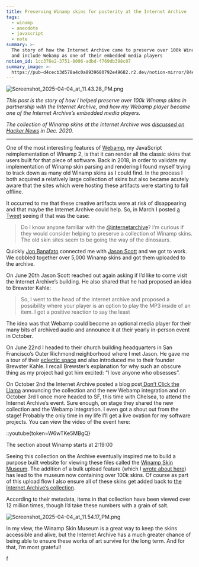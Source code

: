 ```yaml
---
title: Preserving Winamp skins for posterity at the Internet Archive
tags:
  - winamp
  - anecdote
  - javascript
  - note
summary: >-
  The story of how the Internet Archive came to preserve over 100k Winamp skins
  and include Webamp as one of their embedded media players
notion_id: 1cc376e2-3751-8096-adbd-f769db398c07
summary_image: >-
  https://pub-d4cecb3d578a4c0a8939680792e49682.r2.dev/notion-mirror/84ebb48c-616a-4f51-ae9a-991a4e0a7e9b/6b156e11-0968-46aa-9bf2-7bd877304db8/Screenshot_2025-04-04_at_11.43.28_PM.png
---
```

![Screenshot\_2025-04-04\_at\_11.43.28\_PM.png](https://pub-d4cecb3d578a4c0a8939680792e49682.r2.dev/notion-mirror/84ebb48c-616a-4f51-ae9a-991a4e0a7e9b/6b156e11-0968-46aa-9bf2-7bd877304db8/Screenshot_2025-04-04_at_11.43.28_PM.png)

_This post is the story of how I helped preserve over 100k Winamp skins in partnership with the Internet Archive, and how my Webamp player became one of the Internet Archive’s embedded media players._

_The collection of Winamp skins at the Internet Archive was_ [_discussed on Hacker News_](https://news.ycombinator.com/item?id=25281742) _in Dec. 2020._

---

One of the most interesting features of [Webamp](https://webamp.org/), my JavaScript reimplementation of Winamp 2, is that it can render all the classic skins that users built for that piece of software. Back in 2018, in order to validate my implementation of Winamp skin parsing and rendering I found myself trying to track down as many old Winamp skins as I could find. In the process I both acquired a relatively large collection of skins but also became acutely aware that the sites which were hosting these artifacts were starting to fall offline.

It occurred to me that these creative artifacts were at risk of disappearing and that maybe the Internet Archive could help. So, in March I posted [a Tweet](https://x.com/captbaritone/status/976608859555942400) seeing if that was the case:

> Do I know anyone familiar with the [@internetarchive](https://x.com/internetarchive)? I’m curious if they would consider helping to preserve a collection of Winamp skins. The old skin sites seem to be going the way of the dinosaurs.

Quickly [Jon Banafato](https://www.jonafato.com/) connected me with [Jason Scott](http://textfiles.com/jason/) and we got to work. We cobbled together over 5,000 Winamp skins and got them uploaded to the archive.

On June 20th Jason Scott reached out again asking if I’d like to come visit the Internet Archive’s building. He also shared that he had proposed an idea to Brewster Kahle:

> So, I went to the head of the Internet archive and proposed a possibility where your player is an option to play the MP3 inside of an item. I got a positive reaction to say the least

The idea was that Webamp could become an optional media player for their many bits of archived audio and announce it at their yearly in-person event in October.

On June 22nd I headed to their church building headquarters in San Francisco’s Outer Richmond neighborhood where I met Jason. He gave me a tour of their [eclectic space](https://jordaneldredge.com/notes/internet-archive-effigies/) and also introduced me to their founder Brewster Kahle. I recall Brewster’s explanation for why such an obscure thing as my project had got him excited: “I love anyone who obsesses”.

On October 2nd the Internet Archive posted a blog post[ Don’t Click the Llama](https://blog.archive.org/2018/10/02/dont-click-on-the-llama/) announcing the collection and the new Webamp integration and on October 3rd I once more headed to SF, this time with Chelsea, to attend the Internet Archive’s event. Sure enough, on stage they shared the new collection and the Webamp integration. I even got a shout out from the stage! Probably the only time in my life I’ll get a live ovation for my software projects. You can view the video of the event here:

::youtube{token=W6wTKe5MBgQ}

The section about Winamp starts at 2:19:00

Seeing this collection on the Archive eventually inspired me to build a purpose built website for viewing these files called the [Winamp Skin Museum](/1cc376e237518096adbdf769db398c07). The addition of a bulk upload feature (which I [wrote about here](https://jordaneldredge.com/notes/skin-upload/)) has lead to the museum now containing over 100k skins. Of course as part of this upload flow I also ensure all of these skins get added back to [the Internet Archive’s collection](https://archive.org/details/winampskins).

According to their metadata, items in that collection have been viewed over 12 million times, though I’d take these numbers with a grain of salt.

![Screenshot\_2025-04-04\_at\_11.54.17\_PM.png](https://pub-d4cecb3d578a4c0a8939680792e49682.r2.dev/notion-mirror/84ebb48c-616a-4f51-ae9a-991a4e0a7e9b/65c136b8-efc8-46f6-b025-27b9c599b739/Screenshot_2025-04-04_at_11.54.17_PM.png)

In my view, the Winamp Skin Museum is a great way to keep the skins accessible and alive, but the Internet Archive has a much greater chance of being able to ensure these works of art survive for the long term. And for that, I’m most grateful!

f
